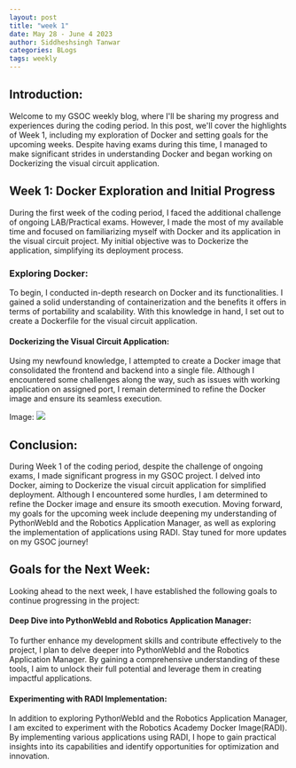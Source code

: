 ```yaml
---
layout: post
title: "week 1"
date: May 28 - June 4 2023
author: Siddheshsingh Tanwar
categories: BLogs
tags: weekly
---
```


## Introduction:
Welcome to my GSOC weekly blog, where I'll be sharing my progress and experiences during the coding period. In this post, we'll cover the highlights of Week 1, including my exploration of Docker and setting goals for the upcoming weeks. Despite having exams during this time, I managed to make significant strides in understanding Docker and began working on Dockerizing the visual circuit application.

## Week 1: Docker Exploration and Initial Progress
During the first week of the coding period, I faced the additional challenge of ongoing LAB/Practical exams. However, I made the most of my available time and focused on familiarizing myself with Docker and its application in the visual circuit project. My initial objective was to Dockerize the application, simplifying its deployment process.

### Exploring Docker:
To begin, I conducted in-depth research on Docker and its functionalities. I gained a solid understanding of containerization and the benefits it offers in terms of portability and scalability. With this knowledge in hand, I set out to create a Dockerfile for the visual circuit application.

#### Dockerizing the Visual Circuit Application:
Using my newfound knowledge, I attempted to create a Docker image that consolidated the frontend and backend into a single file. Although I encountered some challenges along the way, such as issues with working application on assigned port, I remain determined to refine the Docker image and ensure its seamless execution.

Image: 
![](https://hackmd.io/_uploads/HJzwbHyvn.png)


## Conclusion:
During Week 1 of the coding period, despite the challenge of ongoing exams, I made significant progress in my GSOC project. I delved into Docker, aiming to Dockerize the visual circuit application for simplified deployment. Although I encountered some hurdles, I am determined to refine the Docker image and ensure its smooth execution. Moving forward, my goals for the upcoming week include deepening my understanding of PythonWebId and the Robotics Application Manager, as well as exploring the implementation of applications using RADI. Stay tuned for more updates on my GSOC journey!

## Goals for the Next Week:
Looking ahead to the next week, I have established the following goals to continue progressing in the project:

#### Deep Dive into PythonWebId and Robotics Application Manager:
To further enhance my development skills and contribute effectively to the project, I plan to delve deeper into PythonWebId and the Robotics Application Manager. By gaining a comprehensive understanding of these tools, I aim to unlock their full potential and leverage them in creating impactful applications.

#### Experimenting with RADI Implementation:
In addition to exploring PythonWebId and the Robotics Application Manager, I am excited to experiment with the Robotics Academy Docker Image(RADI). By implementing various applications using RADI, I hope to gain practical insights into its capabilities and identify opportunities for optimization and innovation.
